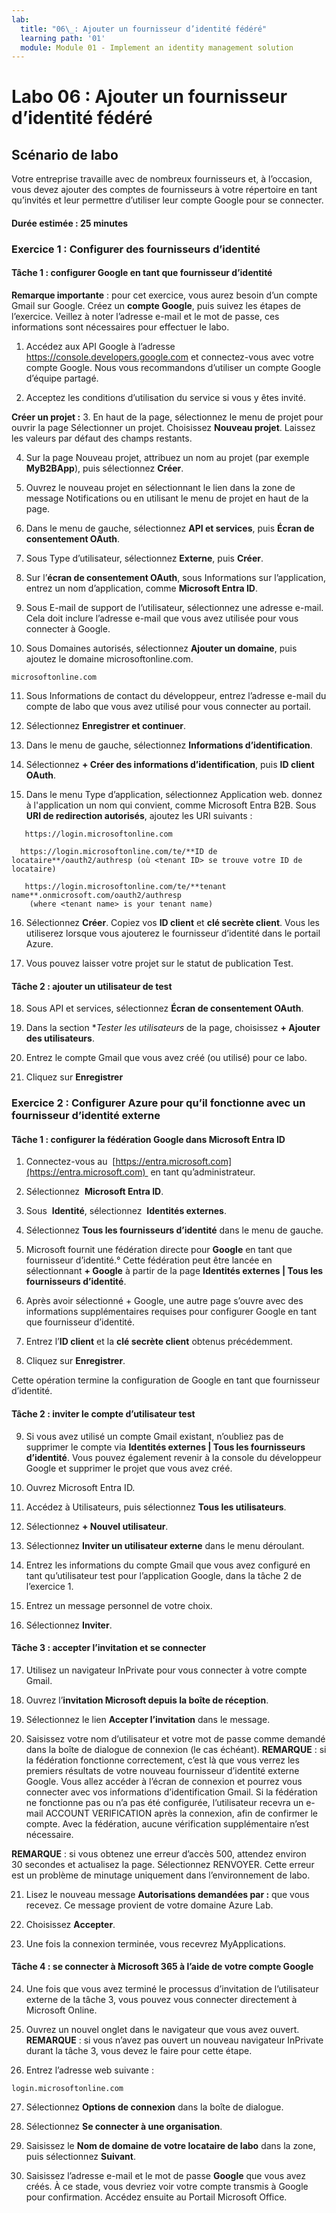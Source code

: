 ```yaml
---
lab:
  title: "06\_: Ajouter un fournisseur d’identité fédéré"
  learning path: '01'
  module: Module 01 - Implement an identity management solution
---
```


# Labo 06 : Ajouter un fournisseur d’identité fédéré

## Scénario de labo

Votre entreprise travaille avec de nombreux fournisseurs et, à l’occasion, vous devez ajouter des comptes de fournisseurs à votre répertoire en tant qu’invités et leur permettre d’utiliser leur compte Google pour se connecter.

#### Durée estimée : 25 minutes

### Exercice 1 : Configurer des fournisseurs d’identité

#### Tâche 1 : configurer Google en tant que fournisseur d’identité

**Remarque importante** : pour cet exercice, vous aurez besoin d’un compte Gmail sur Google. Créez un **compte Google**, puis suivez les étapes de l’exercice.  Veillez à noter l’adresse e-mail et le mot de passe, ces informations sont nécessaires pour effectuer le labo.

1. Accédez aux API Google à l’adresse https://console.developers.google.com et connectez-vous avec votre compte Google. Nous vous recommandons d’utiliser un compte Google d’équipe partagé.

2. Acceptez les conditions d’utilisation du service si vous y êtes invité.

**Créer un projet :**
3. En haut de la page, sélectionnez le menu de projet pour ouvrir la page Sélectionner un projet. Choisissez **Nouveau projet**.  Laissez les valeurs par défaut des champs restants.

4. Sur la page Nouveau projet, attribuez un nom au projet (par exemple **MyB2BApp**), puis sélectionnez **Créer**.

5. Ouvrez le nouveau projet en sélectionnant le lien dans la zone de message Notifications ou en utilisant le menu de projet en haut de la page.

6. Dans le menu de gauche, sélectionnez **API et services**, puis **Écran de consentement OAuth**.

7. Sous Type d’utilisateur, sélectionnez **Externe**, puis **Créer**.

8. Sur l’**écran de consentement OAuth**, sous Informations sur l’application, entrez un nom d’application, comme **Microsoft Entra ID**.

9. Sous E-mail de support de l’utilisateur, sélectionnez une adresse e-mail. Cela doit inclure l’adresse e-mail que vous avez utilisée pour vous connecter à Google.

10. Sous Domaines autorisés, sélectionnez **Ajouter un domaine**, puis ajoutez le domaine microsoftonline.com.

   ```
   microsoftonline.com
   ```

11. Sous Informations de contact du développeur, entrez l’adresse e-mail du compte de labo que vous avez utilisé pour vous connecter au portail.

12. Sélectionnez **Enregistrer et continuer**.

13. Dans le menu de gauche, sélectionnez **Informations d’identification**.

14. Sélectionnez **+ Créer des informations d’identification**, puis **ID client OAuth**.

15. Dans le menu Type d’application, sélectionnez Application web. donnez à l'application un nom qui convient, comme Microsoft Entra B2B. Sous **URI de redirection autorisés**, ajoutez les URI suivants :

   ```
      https://login.microsoftonline.com
   ```
      https://login.microsoftonline.com/te/**ID de locataire**/oauth2/authresp (où <tenant ID> se trouve votre ID de locataire)
   ```
      https://login.microsoftonline.com/te/**tenant name**.onmicrosoft.com/oauth2/authresp
       (where <tenant name> is your tenant name)
   ```

16. Sélectionnez **Créer**. Copiez vos **ID client** et **clé secrète client**. Vous les utiliserez lorsque vous ajouterez le fournisseur d’identité dans le portail Azure.

17. Vous pouvez laisser votre projet sur le statut de publication Test.

#### Tâche 2 : ajouter un utilisateur de test
18. Sous API et services, sélectionnez **Écran de consentement OAuth**.

19. Dans la section **Tester les utilisateurs* de la page, choisissez **+ Ajouter des utilisateurs**.

20. Entrez le compte Gmail que vous avez créé (ou utilisé) pour ce labo.

21. Cliquez sur **Enregistrer**


### Exercice 2 : Configurer Azure pour qu’il fonctionne avec un fournisseur d’identité externe

#### Tâche 1 : configurer la fédération Google dans Microsoft Entra ID
1. Connectez-vous au  [https://entra.microsoft.com](https://entra.microsoft.com)  en tant qu’administrateur.

2. Sélectionnez  **Microsoft Entra ID**.

3. Sous  **Identité**, sélectionnez  **Identités externes**.

4. Sélectionnez **Tous les fournisseurs d’identité** dans le menu de gauche.

5. Microsoft fournit une fédération directe pour **Google** en tant que fournisseur d’identité.° Cette fédération peut être lancée en sélectionnant **+ Google** à partir de la page **Identités externes | Tous les fournisseurs d’identité**.
 
6. Après avoir sélectionné + Google, une autre page s’ouvre avec des informations supplémentaires requises pour configurer Google en tant que fournisseur d’identité.  

7. Entrez l’**ID client** et la **clé secrète client** obtenus précédemment.

8. Cliquez sur **Enregistrer**.

Cette opération termine la configuration de Google en tant que fournisseur d’identité.

#### Tâche 2 : inviter le compte d’utilisateur test
9. Si vous avez utilisé un compte Gmail existant, n’oubliez pas de supprimer le compte via **Identités externes | Tous les fournisseurs d’identité**. Vous pouvez également revenir à la console du développeur Google et supprimer le projet que vous avez créé.

10. Ouvrez Microsoft Entra ID.

11. Accédez à Utilisateurs, puis sélectionnez **Tous les utilisateurs**.

12. Sélectionnez **+ Nouvel utilisateur**.

13. Sélectionnez **Inviter un utilisateur externe** dans le menu déroulant.

14. Entrez les informations du compte Gmail que vous avez configuré en tant qu’utilisateur test pour l’application Google, dans la tâche 2 de l’exercice 1.

15. Entrez un message personnel de votre choix.

16. Sélectionnez **Inviter**.

#### Tâche 3 : accepter l’invitation et se connecter
17. Utilisez un navigateur InPrivate pour vous connecter à votre compte Gmail.

18. Ouvrez l’**invitation Microsoft depuis la boîte de réception**.

19. Sélectionnez le lien **Accepter l’invitation** dans le message.

20. Saisissez votre nom d’utilisateur et votre mot de passe comme demandé dans la boîte de dialogue de connexion (le cas échéant).
   **REMARQUE** : si la fédération fonctionne correctement, c’est là que vous verrez les premiers résultats de votre nouveau fournisseur d’identité externe Google.  Vous allez accéder à l’écran de connexion et pourrez vous connecter avec vos informations d’identification Gmail.  Si la fédération ne fonctionne pas ou n’a pas été configurée, l’utilisateur recevra un e-mail ACCOUNT VERIFICATION après la connexion, afin de confirmer le compte.  Avec la fédération, aucune vérification supplémentaire n’est nécessaire.

   **REMARQUE** : si vous obtenez une erreur d’accès 500, attendez environ 30 secondes et actualisez la page.  Sélectionnez RENVOYER.  Cette erreur est un problème de minutage uniquement dans l’environnement de labo.

21. Lisez le nouveau message  **Autorisations demandées par :** que vous recevez.  Ce message provient de votre domaine Azure Lab.

22. Choisissez **Accepter**.

23. Une fois la connexion terminée, vous recevrez MyApplications.

#### Tâche 4 : se connecter à Microsoft 365 à l’aide de votre compte Google
24. Une fois que vous avez terminé le processus d’invitation de l’utilisateur externe de la tâche 3, vous pouvez vous connecter directement à Microsoft Online.

25. Ouvrez un nouvel onglet dans le navigateur que vous avez ouvert.
   **REMARQUE** : si vous n’avez pas ouvert un nouveau navigateur InPrivate durant la tâche 3, vous devez le faire pour cette étape.

26. Entrez l’adresse web suivante :

   ```
   login.microsoftonline.com
   ```

27. Sélectionnez **Options de connexion** dans la boîte de dialogue.
 
28. Sélectionnez **Se connecter à une organisation**.

29. Saisissez le **Nom de domaine de votre locataire de labo** dans la zone, puis sélectionnez **Suivant**.

30. Saisissez l’adresse e-mail et le mot de passe **Google** que vous avez créés.
À ce stade, vous devriez voir votre compte transmis à Google pour confirmation. Accédez ensuite au Portail Microsoft Office.
